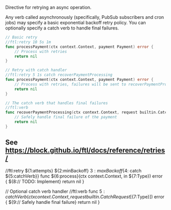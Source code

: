 Directive for retrying an async operation.

Any verb called asynchronously (specifically, PubSub subscribers and cron jobs) may specify a basic exponential backoff retry policy. You can optionally specify a catch verb to handle final failures.

```go
// Basic retry
//ftl:retry 10 5s 1m
func processPayment(ctx context.Context, payment Payment) error {
	// Process with retries
	return nil
}

// Retry with catch handler
//ftl:retry 5 1s catch recoverPaymentProcessing
func processPayment(ctx context.Context, payment Payment) error {
	// Process with retries, failures will be sent to recoverPaymentProcessing verb
	return nil
}

// The catch verb that handles final failures
//ftl:verb
func recoverPaymentProcessing(ctx context.Context, request builtin.CatchRequest[Payment]) error {
	// Safely handle final failure of the payment
	return nil
}
```

See https://block.github.io/ftl/docs/reference/retries/
---

//ftl:retry ${1:attempts} ${2:minBackoff} ${3:maxBackoff}${4: catch ${5:catchVerb}}
func ${6:process}(ctx context.Context, in ${7:Type}) error {
	${8:// TODO: Implement}
	return nil
}

// Optional catch verb handler
//ftl:verb
func ${5:catchVerb}(ctx context.Context, request builtin.CatchRequest[${7:Type}]) error {
	${9:// Safely handle final failure}
	return nil
}
